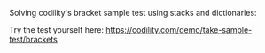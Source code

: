 Solving codility's bracket sample test using stacks and dictionaries:

Try the test yourself here: https://codility.com/demo/take-sample-test/brackets
